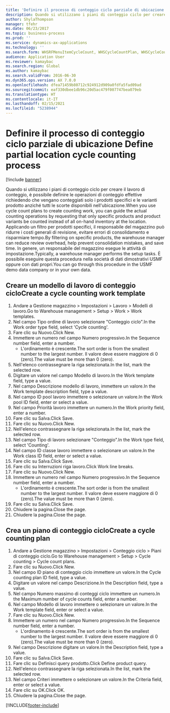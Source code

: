 ```yaml
---
title: 'Definire il processo di conteggio ciclo parziale di ubicazione '
description: Quando si utilizzano i piani di conteggio ciclo per creare il lavoro di conteggio, è possibile definire le operazioni di conteggio effettive richiedendo che vengano conteggiati solo i prodotti specifici e le varianti prodotto anziché tutti le scorte disponibili nell'ubicazione.
author: ShylaThompson
manager: tfehr
ms.date: 06/23/2017
ms.topic: business-process
ms.prod: ''
ms.service: dynamics-ax-applications
ms.technology: ''
ms.search.form: WHSRFMenuItemCycleCount, WHSCycleCountPlan, WHSCycleCountPlanListPage, WHSWorkTemplateTable
audience: Application User
ms.reviewer: kamaybac
ms.search.region: Global
ms.author: kamaybac
ms.search.validFrom: 2016-06-30
ms.dyn365.ops.version: AX 7.0.0
ms.openlocfilehash: dfea71459b80712c924912d909a0fdfa5fad09ad
ms.sourcegitcommit: eaf330dbee1db96c20d5ac479f007747bea079eb
ms.translationtype: HT
ms.contentlocale: it-IT
ms.lasthandoff: 02/15/2021
ms.locfileid: "5238944"
---
```

# <a name="define-partial-location-cycle-counting-process"></a><span data-ttu-id="692fa-103">Definire il processo di conteggio ciclo parziale di ubicazione </span><span class="sxs-lookup"><span data-stu-id="692fa-103">Define partial location cycle counting process</span></span> 

[!include [banner](../../includes/banner.md)]

<span data-ttu-id="692fa-104">Quando si utilizzano i piani di conteggio ciclo per creare il lavoro di conteggio, è possibile definire le operazioni di conteggio effettive richiedendo che vengano conteggiati solo i prodotti specifici e le varianti prodotto anziché tutti le scorte disponibili nell'ubicazione.</span><span class="sxs-lookup"><span data-stu-id="692fa-104">When you use cycle count plans to create counting work, you can guide the actual counting operations by requesting that only specific products and product variants be counted instead of all on-hand inventory at the location.</span></span> <span data-ttu-id="692fa-105">Applicando un filtro per prodotti specifici, il responsabile del magazzino può ridurre i costi generali di revisione, evitare errori di consolidamento e risparmiare tempo.</span><span class="sxs-lookup"><span data-stu-id="692fa-105">By filtering on specific products, the warehouse manager can reduce review overhead, help prevent consolidation mistakes, and save time.</span></span> <span data-ttu-id="692fa-106">In genere, un responsabile del magazzino esegue le attività di impostazione.</span><span class="sxs-lookup"><span data-stu-id="692fa-106">Typically, a warehouse manager performs the setup tasks.</span></span> <span data-ttu-id="692fa-107">È possibile eseguire questa procedura nella società di dati dimostrativi USMF oppure con dati propri.</span><span class="sxs-lookup"><span data-stu-id="692fa-107">You can go through this procedure in the USMF demo data company or in your own data.</span></span>


## <a name="create-a-cycle-counting-work-template"></a><span data-ttu-id="692fa-108">Creare un modello di lavoro di conteggio ciclo</span><span class="sxs-lookup"><span data-stu-id="692fa-108">Create a cycle counting work template</span></span>
1. <span data-ttu-id="692fa-109">Andare a Gestione magazzino > Impostazioni > Lavoro > Modelli di lavoro.</span><span class="sxs-lookup"><span data-stu-id="692fa-109">Go to Warehouse management > Setup > Work > Work templates.</span></span>
2. <span data-ttu-id="692fa-110">Nel campo Tipo ordine di lavoro selezionare "Conteggio ciclo".</span><span class="sxs-lookup"><span data-stu-id="692fa-110">In the Work order type field, select 'Cycle counting'.</span></span>
3. <span data-ttu-id="692fa-111">Fare clic su Nuovo.</span><span class="sxs-lookup"><span data-stu-id="692fa-111">Click New.</span></span>
4. <span data-ttu-id="692fa-112">Immettere un numero nel campo Numero progressivo.</span><span class="sxs-lookup"><span data-stu-id="692fa-112">In the Sequence number field, enter a number.</span></span>
    * <span data-ttu-id="692fa-113">L'ordinamento è crescente.</span><span class="sxs-lookup"><span data-stu-id="692fa-113">The sort order is from the smallest number to the largest number.</span></span> <span data-ttu-id="692fa-114">Il valore deve essere maggiore di 0 (zero).</span><span class="sxs-lookup"><span data-stu-id="692fa-114">The value must be more than 0 (zero).</span></span>  
5. <span data-ttu-id="692fa-115">Nell'elenco contrassegnare la riga selezionata.</span><span class="sxs-lookup"><span data-stu-id="692fa-115">In the list, mark the selected row.</span></span>
6. <span data-ttu-id="692fa-116">Digitare un valore nel campo Modello di lavoro.</span><span class="sxs-lookup"><span data-stu-id="692fa-116">In the Work template field, type a value.</span></span>
7. <span data-ttu-id="692fa-117">Nel campo Descrizione modello di lavoro, immettere un valore.</span><span class="sxs-lookup"><span data-stu-id="692fa-117">In the Work template description field, type a value.</span></span>
8. <span data-ttu-id="692fa-118">Nel campo ID pool lavoro immettere o selezionare un valore.</span><span class="sxs-lookup"><span data-stu-id="692fa-118">In the Work pool ID field, enter or select a value.</span></span>
9. <span data-ttu-id="692fa-119">Nel campo Priorità lavoro immettere un numero.</span><span class="sxs-lookup"><span data-stu-id="692fa-119">In the Work priority field, enter a number.</span></span>
10. <span data-ttu-id="692fa-120">Fare clic su Salva.</span><span class="sxs-lookup"><span data-stu-id="692fa-120">Click Save.</span></span>
11. <span data-ttu-id="692fa-121">Fare clic su Nuovo.</span><span class="sxs-lookup"><span data-stu-id="692fa-121">Click New.</span></span>
12. <span data-ttu-id="692fa-122">Nell'elenco contrassegnare la riga selezionata.</span><span class="sxs-lookup"><span data-stu-id="692fa-122">In the list, mark the selected row.</span></span>
13. <span data-ttu-id="692fa-123">Nel campo Tipo di lavoro selezionare "Conteggio".</span><span class="sxs-lookup"><span data-stu-id="692fa-123">In the Work type field, select 'Counting'.</span></span>
14. <span data-ttu-id="692fa-124">Nel campo ID classe lavoro immettere o selezionare un valore.</span><span class="sxs-lookup"><span data-stu-id="692fa-124">In the Work class ID field, enter or select a value.</span></span>
15. <span data-ttu-id="692fa-125">Fare clic su Salva.</span><span class="sxs-lookup"><span data-stu-id="692fa-125">Click Save.</span></span>
16. <span data-ttu-id="692fa-126">Fare clic su Interruzioni riga lavoro.</span><span class="sxs-lookup"><span data-stu-id="692fa-126">Click Work line breaks.</span></span>
17. <span data-ttu-id="692fa-127">Fare clic su Nuovo.</span><span class="sxs-lookup"><span data-stu-id="692fa-127">Click New.</span></span>
18. <span data-ttu-id="692fa-128">Immettere un numero nel campo Numero progressivo.</span><span class="sxs-lookup"><span data-stu-id="692fa-128">In the Sequence number field, enter a number.</span></span>
    * <span data-ttu-id="692fa-129">L'ordinamento è crescente.</span><span class="sxs-lookup"><span data-stu-id="692fa-129">The sort order is from the smallest number to the largest number.</span></span> <span data-ttu-id="692fa-130">Il valore deve essere maggiore di 0 (zero).</span><span class="sxs-lookup"><span data-stu-id="692fa-130">The value must be more than 0 (zero).</span></span>  
19. <span data-ttu-id="692fa-131">Fare clic su Salva.</span><span class="sxs-lookup"><span data-stu-id="692fa-131">Click Save.</span></span>
20. <span data-ttu-id="692fa-132">Chiudere la pagina.</span><span class="sxs-lookup"><span data-stu-id="692fa-132">Close the page.</span></span>
21. <span data-ttu-id="692fa-133">Chiudere la pagina.</span><span class="sxs-lookup"><span data-stu-id="692fa-133">Close the page.</span></span>

## <a name="create-a-cycle-counting-plan"></a><span data-ttu-id="692fa-134">Crea un piano di conteggio ciclo</span><span class="sxs-lookup"><span data-stu-id="692fa-134">Create a cycle counting plan</span></span>
1. <span data-ttu-id="692fa-135">Andare a Gestione magazzino > Impostazioni > Conteggio ciclo > Piani di conteggio ciclo.</span><span class="sxs-lookup"><span data-stu-id="692fa-135">Go to Warehouse management > Setup > Cycle counting > Cycle count plans.</span></span>
2. <span data-ttu-id="692fa-136">Fare clic su Nuovo.</span><span class="sxs-lookup"><span data-stu-id="692fa-136">Click New.</span></span>
3. <span data-ttu-id="692fa-137">Nel campo ID piano di conteggio ciclo immettere un valore.</span><span class="sxs-lookup"><span data-stu-id="692fa-137">In the Cycle counting plan ID field, type a value.</span></span>
4. <span data-ttu-id="692fa-138">Digitare un valore nel campo Descrizione.</span><span class="sxs-lookup"><span data-stu-id="692fa-138">In the Description field, type a value.</span></span>
5. <span data-ttu-id="692fa-139">Nel campo Numero massimo di conteggi ciclo immettere un numero.</span><span class="sxs-lookup"><span data-stu-id="692fa-139">In the Maximum number of cycle counts field, enter a number.</span></span>
6. <span data-ttu-id="692fa-140">Nel campo Modello di lavoro immettere o selezionare un valore.</span><span class="sxs-lookup"><span data-stu-id="692fa-140">In the Work template field, enter or select a value.</span></span>
7. <span data-ttu-id="692fa-141">Fare clic su Nuovo.</span><span class="sxs-lookup"><span data-stu-id="692fa-141">Click New.</span></span>
8. <span data-ttu-id="692fa-142">Immettere un numero nel campo Numero progressivo.</span><span class="sxs-lookup"><span data-stu-id="692fa-142">In the Sequence number field, enter a number.</span></span>
    * <span data-ttu-id="692fa-143">L'ordinamento è crescente.</span><span class="sxs-lookup"><span data-stu-id="692fa-143">The sort order is from the smallest number to the largest number.</span></span> <span data-ttu-id="692fa-144">Il valore deve essere maggiore di 0 (zero).</span><span class="sxs-lookup"><span data-stu-id="692fa-144">The value must be more than 0 (zero).</span></span>  
9. <span data-ttu-id="692fa-145">Nel campo Descrizione digitare un valore.</span><span class="sxs-lookup"><span data-stu-id="692fa-145">In the Description field, type a value.</span></span>
10. <span data-ttu-id="692fa-146">Fare clic su Salva.</span><span class="sxs-lookup"><span data-stu-id="692fa-146">Click Save.</span></span>
11. <span data-ttu-id="692fa-147">Fare clic su Definisci query prodotto.</span><span class="sxs-lookup"><span data-stu-id="692fa-147">Click Define product query.</span></span>
12. <span data-ttu-id="692fa-148">Nell'elenco contrassegnare la riga selezionata.</span><span class="sxs-lookup"><span data-stu-id="692fa-148">In the list, mark the selected row.</span></span>
13. <span data-ttu-id="692fa-149">Nel campo Criteri immettere o selezionare un valore.</span><span class="sxs-lookup"><span data-stu-id="692fa-149">In the Criteria field, enter or select a value.</span></span>
14. <span data-ttu-id="692fa-150">Fare clic su OK.</span><span class="sxs-lookup"><span data-stu-id="692fa-150">Click OK.</span></span>
15. <span data-ttu-id="692fa-151">Chiudere la pagina.</span><span class="sxs-lookup"><span data-stu-id="692fa-151">Close the page.</span></span>



[!INCLUDE[footer-include](../../../includes/footer-banner.md)]